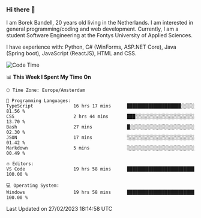 ### Hi there 👋

I am Borek Bandell, 20 years old living in the Netherlands. I am interested in general programming/coding and web development. Currently, I am a student Software Engineering at the Fontys University of Applied Sciences.

I have experience with: Python, C# (WinForms, ASP.NET Core), Java (Spring boot), JavaScript (ReactJS), HTML and CSS.

<!--START_SECTION:waka-->
![Code Time](http://img.shields.io/badge/Code%20Time-425%20hrs%209%20mins-blue)

📊 **This Week I Spent My Time On** 

```text
🕑︎ Time Zone: Europe/Amsterdam

💬 Programming Languages: 
TypeScript               16 hrs 17 mins      ████████████████████░░░░░   81.56 % 
CSS                      2 hrs 44 mins       ███░░░░░░░░░░░░░░░░░░░░░░   13.70 % 
Bash                     27 mins             █░░░░░░░░░░░░░░░░░░░░░░░░   02.30 % 
JSON                     17 mins             ░░░░░░░░░░░░░░░░░░░░░░░░░   01.42 % 
Markdown                 5 mins              ░░░░░░░░░░░░░░░░░░░░░░░░░   00.49 % 

🔥 Editors: 
VS Code                  19 hrs 58 mins      █████████████████████████   100.00 % 

💻 Operating System: 
Windows                  19 hrs 58 mins      █████████████████████████   100.00 % 
```


 Last Updated on 27/02/2023 18:14:58 UTC
<!--END_SECTION:waka-->

<!--**tcBorek2002/tcBorek2002** is a ✨ _special_ ✨ repository because its `README.md` (this file) appears on your GitHub profile.

Here are some ideas to get you started:

- 🔭 I’m currently working on ...
- 🌱 I’m currently learning ...
- 👯 I’m looking to collaborate on ...
- 🤔 I’m looking for help with ...
- 💬 Ask me about ...
- 📫 How to reach me: ...
- 😄 Pronouns: ...
- ⚡ Fun fact: ...
-->
